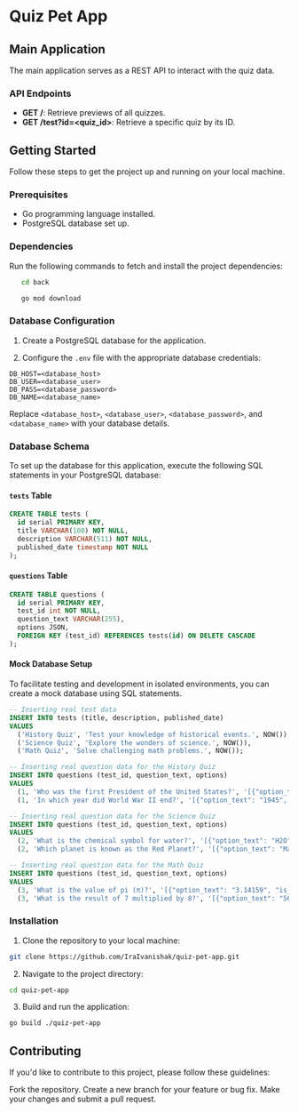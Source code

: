 # Quiz Pet App

## Main Application

The main application serves as a REST API to interact with the quiz data.

### API Endpoints

- **GET /**: Retrieve previews of all quizzes.
- **GET /test?id=<quiz_id>**: Retrieve a specific quiz by its ID.

## Getting Started

Follow these steps to get the project up and running on your local machine.

### Prerequisites

- Go programming language installed.
- PostgreSQL database set up.
  
### Dependencies

Run the following commands to fetch and install the project dependencies:
```bash
   cd back
```
```bash
   go mod download
```
### Database Configuration

1. Create a PostgreSQL database for the application.

2. Configure the `.env` file with the appropriate database credentials:
```
DB_HOST=<database_host>
DB_USER=<database_user>
DB_PASS=<database_password>
DB_NAME=<database_name>
```
Replace `<database_host>`, `<database_user>`, `<database_password>`, and `<database_name>` with your database details.

### Database Schema

To set up the database for this application, execute the following SQL statements in your PostgreSQL database:

#### `tests` Table

```sql
CREATE TABLE tests (
  id serial PRIMARY KEY,
  title VARCHAR(100) NOT NULL,
  description VARCHAR(511) NOT NULL,
  published_date timestamp NOT NULL
);
```
#### `questions` Table

```sql
CREATE TABLE questions (
  id serial PRIMARY KEY,
  test_id int NOT NULL,
  question_text VARCHAR(255),
  options JSON,
  FOREIGN KEY (test_id) REFERENCES tests(id) ON DELETE CASCADE
);
```
#### Mock Database Setup 

To facilitate testing and development in isolated environments, you can create a mock database using SQL statements.
```sql
-- Inserting real test data
INSERT INTO tests (title, description, published_date)
VALUES
  ('History Quiz', 'Test your knowledge of historical events.', NOW()),
  ('Science Quiz', 'Explore the wonders of science.', NOW()),
  ('Math Quiz', 'Solve challenging math problems.', NOW());

-- Inserting real question data for the History Quiz
INSERT INTO questions (test_id, question_text, options)
VALUES
  (1, 'Who was the first President of the United States?', '[{"option_text": "George Washington", "is_correct": true}, {"option_text": "Thomas Jefferson", "is_correct": false}, {"option_text": "Abraham Lincoln", "is_correct": false}]'),
  (1, 'In which year did World War II end?', '[{"option_text": "1945", "is_correct": true}, {"option_text": "1918", "is_correct": false}, {"option_text": "1955", "is_correct": false}]');

-- Inserting real question data for the Science Quiz
INSERT INTO questions (test_id, question_text, options)
VALUES
  (2, 'What is the chemical symbol for water?', '[{"option_text": "H2O", "is_correct": true}, {"option_text": "CO2", "is_correct": false}, {"option_text": "O2", "is_correct": false}]'),
  (2, 'Which planet is known as the Red Planet?', '[{"option_text": "Mars", "is_correct": true}, {"option_text": "Venus", "is_correct": false}, {"option_text": "Jupiter", "is_correct": false}]');

-- Inserting real question data for the Math Quiz
INSERT INTO questions (test_id, question_text, options)
VALUES
  (3, 'What is the value of pi (π)?', '[{"option_text": "3.14159", "is_correct": true}, {"option_text": "2.71828", "is_correct": false}, {"option_text": "1.61803", "is_correct": false}]'),
  (3, 'What is the result of 7 multiplied by 8?', '[{"option_text": "56", "is_correct": true}, {"option_text": "64", "is_correct": false}, {"option_text": "42", "is_correct": false}]');
```
### Installation

1. Clone the repository to your local machine:

```bash
git clone https://github.com/IraIvanishak/quiz-pet-app.git
```
2. Navigate to the project directory:
```bash
cd quiz-pet-app
```
3. Build and run the application:
```bash
go build ./quiz-pet-app
```


## Contributing
If you'd like to contribute to this project, please follow these guidelines:

Fork the repository.
Create a new branch for your feature or bug fix.
Make your changes and submit a pull request.
